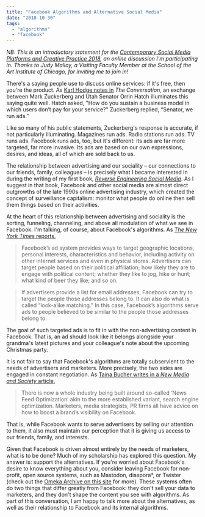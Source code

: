 ```yaml
---
title: "Facebook Algorithms and Alternative Social Media"
date: "2018-10-30"
tags: 
  - "algorithms"
  - "facebook"
---
```


_NB: This is an introductory statement for the [Contemporary Social Media Platforms and Creative Practice 2018](http://www.narrabase.net/socmedianar2018.html), an online discussion I'm participating in. Thanks to Judy Malloy, a Visiting Faculty Member at the School of the Art Institute of Chicago, for inviting me to join in!_

There's a saying people use to discuss online services: if it's free, then you're the product. As [Karl Hodge notes in](https://theconversation.com/if-its-free-online-you-are-the-product-95182) _The Conversation,_ an exchange between Mark Zuckerberg and Utah Senator Orrin Hatch illuminates this saying quite well. Hatch asked, "How do you sustain a business model in which users don’t pay for your service?" Zuckerberg replied, “Senator, we run ads.”

Like so many of his public statements, Zuckerberg's response is accurate, if not particularly illuminating. Magazines run ads. Radio stations run ads. TV runs ads. Facebook runs ads, too, but it's different: its ads are far more targeted, far more invasive. Its ads are based on our own expressions, desires, and ideas, all of which are sold back to us.

The relationship between advertising and our sociality – our connections to our friends, family, colleagues – is precisely what I became interested in during the writing of my first book, [_Reverse Engineering Social Media_](http://tupress.temple.edu/book/1115). As I suggest in that book, Facebook and other social media are almost direct outgrowths of the late 1990s online advertising industry, which created the concept of surveillance capitalism: monitor what people do online then sell them things based on their activities.

At the heart of this relationship between advertising and sociality is the sorting, funneling, channeling, and above all modulation of what we see in Facebook. I'm talking, of course, about Facebook's algorithms. As [_The New York Times_ reports](https://www.nytimes.com/2017/10/12/technology/how-facebook-ads-work.html),

> Facebook’s ad system provides ways to target geographic locations, personal interests, characteristics and behavior, including activity on other internet services and even in physical stores. Advertisers can target people based on their political affiliation; how likely they are to engage with political content; whether they like to jog, hike or hunt; what kind of beer they like; and so on.

> If advertisers provide a list for email addresses, Facebook can try to target the people those addresses belong to. It can also do what is called “look-alike matching.” In this case, Facebook’s algorithms serve ads to people believed to be similar to the people those addresses belong to.

The goal of such targeted ads is to fit in with the non-advertising content in Facebook. That is, an ad should look like it belongs alongside your grandma's latest pictures and your colleague's note about the upcoming Christmas party.

It is not fair to say that Facebook's algorithms are totally subservient to the needs of advertisers and marketers. More precisely, the two sides are engaged in constant negotiation. As [Taina Bucher writes in a _New Media and Society_ article](http://journals.sagepub.com/doi/abs/10.1177/1461444812440159),

> There is now a whole industry being built around so-called ‘News Feed Optimization’ akin to the more established variant, search engine optimization. Marketers, media strategists, PR firms all have advice on how to boost a brand’s visibility on Facebook.

That is, while Facebook wants to serve advertisers by selling our attention to them, it also must maintain our perception that it is giving us access to our friends, family, and interests.

Given that Facebook is driven almost entirely by the needs of marketers, what is to be done? Much of my scholarship has explored this question. My answer is: support the alternatives. If you're worried about Facebook's desire to know everything about you, consider leaving Facebook for non-profit, open source systems, such as Mastodon, diaspora\*, or Twister (check out the [Omeka Archive on this site](http://socialmediaalternatives.org/archive/) for more). These systems often do two things that differ greatly from Facebook: they don't sell your data to marketers, and they don't shape the content you see with algorithms. As part of this conversation, I am happy to talk more about the alternatives, as well as their relationship to Facebook and its internal algorithms.
